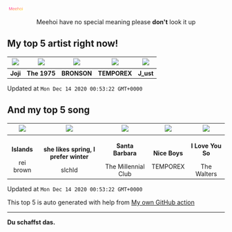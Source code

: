 [![Meehoi Logo](https://github.com/beam41/beam41/raw/master/mh.svg)](http://my.meehoi.me/)
<p align="center">Meehoi have no special meaning please <b>don't</b> look it up</p>

## My top 5 artist right now!
<!-- table start -->
|<img src="https://i.scdn.co/image/50c504c91a2ccd2b5f39837e6261463267b858a2">|<img src="https://i.scdn.co/image/1717dac024e71f64ec421a658c7a9769d41ce251">|<img src="https://i.scdn.co/image/f74df470104d9bfc75438be77a3c70bcd2258f69">|<img src="https://i.scdn.co/image/b609a4bd3059e8e25a466deb59d7b29842ca3956">|<img src="https://i.scdn.co/image/ab67616d00004851cc4ccd176ab48f1946b712fe">|
| :---: | :---: | :---: | :---: | :---: |
|<b>Joji</b>|<b>The 1975</b>|<b>BRONSON</b>|<b>TEMPOREX</b>|<b>J_ust</b>|

Updated at `Mon Dec 14 2020 00:53:22 GMT+0000`
<!-- table end -->

## And my top 5 song
<!-- table song start -->
|<img src="https://i.scdn.co/image/ab67616d00001e02a16f826ef325cdc2b6d26d66">|<img src="https://i.scdn.co/image/ab67616d00001e02be513a021eacf19c4ec44fe3">|<img src="https://i.scdn.co/image/ab67616d00001e027dddccf83ede45b7ae173ff1">|<img src="https://i.scdn.co/image/ab67616d00001e0269d098be64bae871b54c2096">|<img src="https://i.scdn.co/image/ab67616d00001e02acf9c94f73fede70cca51d5e">|
| :---: | :---: | :---: | :---: | :---: |
|<p><b>Islands</b></p> rei brown|<p><b>she likes spring, I prefer winter</b></p> slchld|<p><b>Santa Barbara</b></p> The Millennial Club|<p><b>Nice Boys</b></p> TEMPOREX|<p><b>I Love You So</b></p> The Walters|

Updated at `Mon Dec 14 2020 00:53:22 GMT+0000`
<!-- table song end -->

This top 5 is auto generated with help from [My own GitHub action](https://github.com/beam41/spotify-listening)

---

**Du schaffst das.**